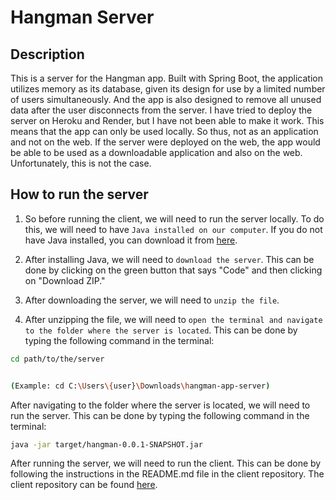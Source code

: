 # Hangman Server

## Description

This is a server for the Hangman app. Built with Spring Boot, the application utilizes memory as its database, given its design for use by a limited number of users simultaneously. And the app is also designed to remove all unused data after the user disconnects from the server.
I have tried to deploy the server on Heroku and Render, but I have not been able to make it work. This means that the app can only be used locally. So thus, not as an application and not on the web.
If the server were deployed on the web, the app would be able to be used as a downloadable application and also on the web. Unfortunately, this is not the case.

## How to run the server

1. So before running the client, we will need to run the server locally. To do this, we will need to have `Java installed on our computer`. If you do not have Java installed, you can download it from [here](https://www.java.com/en/download/).

2. After installing Java, we will need to `download the server`. This can be done by clicking on the green button that says "Code" and then clicking on "Download ZIP."

3. After downloading the server, we will need to `unzip the file`.

4. After unzipping the file, we will need to `open the terminal and navigate to the folder where the server is located`. This can be done by typing the following command in the terminal:

```bash
cd path/to/the/server


(Example: cd C:\Users\{user}\Downloads\hangman-app-server)
```

After navigating to the folder where the server is located, we will need to run the server. This can be done by typing the following command in the terminal:

```bash
java -jar target/hangman-0.0.1-SNAPSHOT.jar
```

After running the server, we will need to run the client. This can be done by following the instructions in the README.md file in the client repository. The client repository can be found [here](https://github.com/GuustTaillieu/Hangman-App-client).
